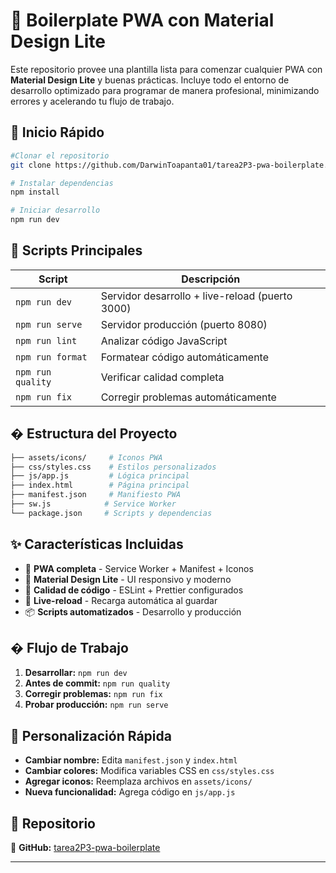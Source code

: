 # 🚀 Boilerplate PWA con Material Design Lite

Este repositorio provee una plantilla lista para comenzar cualquier PWA con **Material Design Lite** y buenas prácticas. Incluye todo el entorno de desarrollo optimizado para programar de manera profesional, minimizando errores y acelerando tu flujo de trabajo.

## 🚀 Inicio Rápido

```bash
#Clonar el repositorio
git clone https://github.com/DarwinToapanta01/tarea2P3-pwa-boilerplate.git

# Instalar dependencias
npm install

# Iniciar desarrollo
npm run dev
```

## 📜 Scripts Principales

| Script            | Descripción                                     |
| ----------------- | ----------------------------------------------- |
| `npm run dev`     | Servidor desarrollo + live-reload (puerto 3000) |
| `npm run serve`   | Servidor producción (puerto 8080)               |
| `npm run lint`    | Analizar código JavaScript                      |
| `npm run format`  | Formatear código automáticamente                |
| `npm run quality` | Verificar calidad completa                      |
| `npm run fix`     | Corregir problemas automáticamente              |

## � Estructura del Proyecto

```bash
├── assets/icons/     # Iconos PWA
├── css/styles.css    # Estilos personalizados
├── js/app.js         # Lógica principal
├── index.html        # Página principal
├── manifest.json     # Manifiesto PWA
├── sw.js            # Service Worker
└── package.json     # Scripts y dependencias
```

## ✨ Características Incluidas

- 📱 **PWA completa** - Service Worker + Manifest + Iconos
- 🎨 **Material Design Lite** - UI responsivo y moderno
- 🔧 **Calidad de código** - ESLint + Prettier configurados
- 🚀 **Live-reload** - Recarga automática al guardar
- 📦 **Scripts automatizados** - Desarrollo y producción

## �️ Flujo de Trabajo

1. **Desarrollar:** `npm run dev`
2. **Antes de commit:** `npm run quality`
3. **Corregir problemas:** `npm run fix`
4. **Probar producción:** `npm run serve`

## 🎨 Personalización Rápida

- **Cambiar nombre:** Edita `manifest.json` y `index.html`
- **Cambiar colores:** Modifica variables CSS en `css/styles.css`
- **Agregar iconos:** Reemplaza archivos en `assets/icons/`
- **Nueva funcionalidad:** Agrega código en `js/app.js`

## 📁 Repositorio

🔗 **GitHub:** [tarea2P3-pwa-boilerplate](https://github.com/DarwinToapanta01/tarea2P3-pwa-boilerplate.git)

---